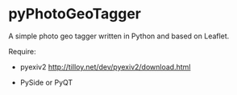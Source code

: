 pyPhotoGeoTagger
================

A simple photo geo tagger written in Python and based on Leaflet.

Require:

* pyexiv2
http://tilloy.net/dev/pyexiv2/download.html

* PySide or PyQT

